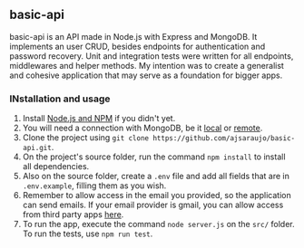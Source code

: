 ## basic-api 

basic-api is an API made in Node.js with Express and MongoDB. It implements an user CRUD, besides endpoints for authentication and password recovery. Unit and integration tests were written for all endpoints, middlewares and helper methods. My intention was to create a generalist and cohesive application that may serve as a foundation for bigger apps.

### INstallation and usage

1. Install [Node.js and NPM](https://docs.npmjs.com/downloading-and-installing-node-js-and-npm) if you didn't yet.
2. You will need a connection with MongoDB, be it [local](https://zellwk.com/blog/local-mongodb/) or [remote](https://www.mongodb.com/cloud/atlas).
3. Clone the project using ``git clone https://github.com/ajsaraujo/basic-api.git``. 
4. On the project's source folder, run the command ``npm install`` to install all dependencies.
5. Also on the source folder, create a `.env` file and add all fields that are in `.env.example`, filling them as you wish. 
6. Remember to allow access in the email you provided, so the application can send emails. If your email provider is gmail, you can allow access from third party apps [here](https://myaccount.google.com/).
7. To run the app, execute the command ``node server.js`` on the `src/` folder. To run the tests, use `npm run test`. 
